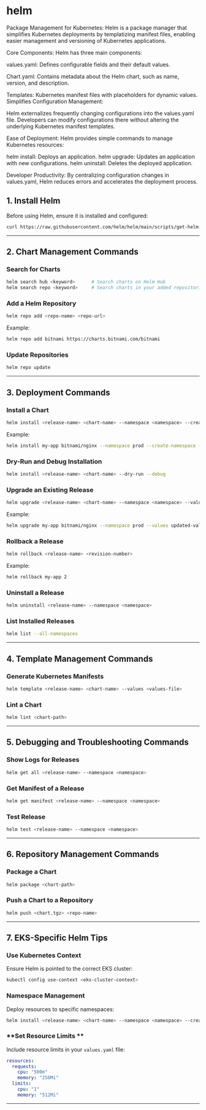 # helm

Package Management for Kubernetes:
Helm is a package manager that simplifies Kubernetes deployments by templatizing manifest files, enabling easier management and versioning of Kubernetes applications.

Core Components:
Helm has three main components:

values.yaml: Defines configurable fields and their default values.

Chart.yaml: Contains metadata about the Helm chart, such as name, version, and description.

Templates: Kubernetes manifest files with placeholders for dynamic values.
Simplifies Configuration Management:

Helm externalizes frequently changing configurations into the values.yaml file. Developers can modify configurations there without altering the underlying Kubernetes manifest templates.

Ease of Deployment:
Helm provides simple commands to manage Kubernetes resources:

helm install: Deploys an application.
helm upgrade: Updates an application with new configurations.
helm uninstall: Deletes the deployed application.

Developer Productivity:
By centralizing configuration changes in values.yaml, Helm reduces errors and accelerates the deployment process.



## **1. Install Helm**
Before using Helm, ensure it is installed and configured:
```bash
curl https://raw.githubusercontent.com/helm/helm/main/scripts/get-helm-3 | bash
```

---

## **2. Chart Management Commands**

### **Search for Charts**
```bash
helm search hub <keyword>      # Search charts on Helm Hub
helm search repo <keyword>     # Search charts in your added repositories
```

### **Add a Helm Repository**
```bash
helm repo add <repo-name> <repo-url>
```
Example:
```bash
helm repo add bitnami https://charts.bitnami.com/bitnami
```

### **Update Repositories**
```bash
helm repo update
```

---

## **3. Deployment Commands**

### **Install a Chart**
```bash
helm install <release-name> <chart-name> --namespace <namespace> --create-namespace --values <values-file>
```
Example:
```bash
helm install my-app bitnami/nginx --namespace prod --create-namespace --values custom-values.yaml
```

### **Dry-Run and Debug Installation**
```bash
helm install <release-name> <chart-name> --dry-run --debug
```

### **Upgrade an Existing Release**
```bash
helm upgrade <release-name> <chart-name> --namespace <namespace> --values <values-file>
```
Example:
```bash
helm upgrade my-app bitnami/nginx --namespace prod --values updated-values.yaml
```

### **Rollback a Release**
```bash
helm rollback <release-name> <revision-number>
```
Example:
```bash
helm rollback my-app 2
```

### **Uninstall a Release**
```bash
helm uninstall <release-name> --namespace <namespace>
```

### **List Installed Releases**
```bash
helm list --all-namespaces
```

---

## **4. Template Management Commands**

### **Generate Kubernetes Manifests**
```bash
helm template <release-name> <chart-name> --values <values-file>
```

### **Lint a Chart**
```bash
helm lint <chart-path>
```

---

## **5. Debugging and Troubleshooting Commands**

### **Show Logs for Releases**
```bash
helm get all <release-name> --namespace <namespace>
```

### **Get Manifest of a Release**
```bash
helm get manifest <release-name> --namespace <namespace>
```

### **Test Release**
```bash
helm test <release-name> --namespace <namespace>
```

---

## **6. Repository Management Commands**

### **Package a Chart**
```bash
helm package <chart-path>
```

### **Push a Chart to a Repository**
```bash
helm push <chart.tgz> <repo-name>
```

---

## **7. EKS-Specific Helm Tips**

### **Use Kubernetes Context**
Ensure Helm is pointed to the correct EKS cluster:
```bash
kubectl config use-context <eks-cluster-context>
```

### **Namespace Management**
Deploy resources to specific namespaces:
```bash
helm install <release-name> <chart-name> --namespace <namespace> --create-namespace
```

### **Set Resource Limits **
Include resource limits in your `values.yaml` file:
```yaml
resources:
  requests:
    cpu: "500m"
    memory: "256Mi"
  limits:
    cpu: "1"
    memory: "512Mi"
```

---



